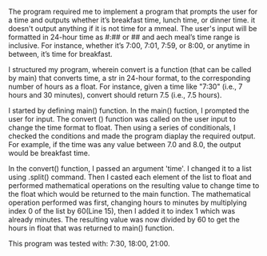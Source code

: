 The program required me to implement a program that prompts the user for a time and outputs whether it’s breakfast time, lunch time, or dinner time. it doesn't output anything if it is not time for a mmeal. The user's input will be formatted in 24-hour time as #:## or ## and aech meal’s time range is inclusive. For instance, whether it’s 7:00, 7:01, 7:59, or 8:00, or anytime in between, it’s time for breakfast.

I structured my program, wherein convert is a function (that can be called by main) that converts time, a str in 24-hour format, to the corresponding number of hours as a float. For instance, given a time like "7:30" (i.e., 7 hours and 30 minutes), convert should return 7.5 (i.e., 7.5 hours).

I started by defining main() function. In the main() fuction, I prompted the user for input. The convert () function was called on the user input to change the time format to float. Then using a series of conditionals, I checked the conditions and made the program diaplay the required output. For example, if the time was any value between 7.0 and 8.0, the output would be breakfast time.

In the convert() function, I passed an argument 'time'. I changed it to a list using .split() command. Then I casted each element of the list to float and performed mathematical operations on the resulting value to change time to the float which would be returned to the main function. The mathematical operation performed was first, changing hours to minutes by multiplying index 0 of the list by 60(Line 15), then I added it to index 1 which was already minutes. The resulting value was now divided by 60 to get the hours in float that was returned to main() function.

This program was tested with: 7:30, 18:00, 21:00.
